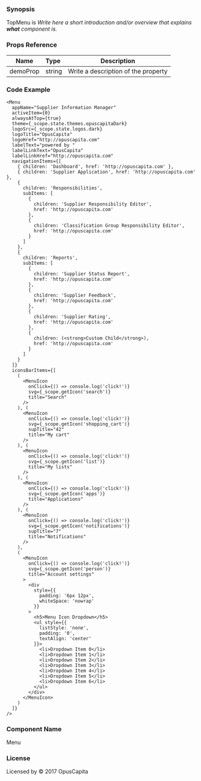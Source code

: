 ### Synopsis

TopMenu is 
*Write here a short introduction and/or overview that explains **what** component is.*

### Props Reference

| Name                           | Type                    | Description                                                 |
| ------------------------------ | :---------------------- | ----------------------------------------------------------- |
| demoProp                       | string                  | Write a description of the property                         |

### Code Example

```
<Menu
  appName="Supplier Information Manager"
  activeItem={0}
  alwaysAtTop={true}
  theme={_scope.state.themes.opuscapitaDark}
  logoSrc={_scope.state.logos.dark}
  logoTitle="OpusCapita"
  logoHref="http://opuscapita.com"
  labelText="powered by "
  labelLinkText="OpusCapita"
  labelLinkHref="http://opuscapita.com"
  navigationItems={[
    { children: 'Dashboard', href: 'http://opuscapita.com' },
    { children: 'Supplier Application', href: 'http://opuscapita.com' },
    {
      children: 'Responsibilities',
      subItems: [
        { 
          children: 'Supplier Responsibility Editor', 
          href: 'http://opuscapita.com'
        },
        { 
          children: 'Classification Group Responsibility Editor',
          href: 'http://opuscapita.com'
        }
      ]
    },
    {
      children: 'Reports',
      subItems: [
        { 
          children: 'Supplier Status Report', 
          href: 'http://opuscapita.com'
        },
        { 
          children: 'Supplier Feedback',
          href: 'http://opuscapita.com'
        },
        { 
          children: 'Supplier Rating', 
          href: 'http://opuscapita.com'
        },
        { 
          children: (<strong>Custom Child</strong>), 
          href: 'http://opuscapita.com'
        }
      ]
    }
  ]}
  iconsBarItems={[
    (
      <MenuIcon 
        onClick={() => console.log('click!')}
        svg={_scope.getIcon('search')}
        title="Search"
      />
    ), (
      <MenuIcon
        onClick={() => console.log('click!')}
        svg={_scope.getIcon('shopping_cart')}
        supTitle="42"
        title="My cart"
      />
    ), (
      <MenuIcon 
        onClick={() => console.log('click!')}
        svg={_scope.getIcon('list')}
        title="My lists"
      />
    ), (
      <MenuIcon 
        onClick={() => console.log('click!')}
        svg={_scope.getIcon('apps')}
        title="Applications"
      />
    ), (
      <MenuIcon 
        onClick={() => console.log('click!')}
        svg={_scope.getIcon('notifications')}
        supTitle="7"
        title="Notifications"
      />
    ),
    (
      <MenuIcon 
        onClick={() => console.log('click!')}
        svg={_scope.getIcon('person')}
        title="Account settings"
      >
        <div
          style={{
            padding: '6px 12px',
            whiteSpace: 'nowrap'
          }}
        >
          <h5>Menu Icon Dropdown</h5>
          <ul style={{
            listStyle: 'none',
            padding: '0',
            textAlign: 'center'
          }}>
            <li>Dropdown Item 0</li>
            <li>Dropdown Item 1</li>
            <li>Dropdown Item 2</li>
            <li>Dropdown Item 3</li>
            <li>Dropdown Item 4</li>
            <li>Dropdown Item 5</li>
            <li>Dropdown Item 6</li>
          </ul>
        </div>
      </MenuIcon>
    )
  ]}
/>
```

### Component Name

Menu

### License

Licensed by © 2017 OpusCapita

